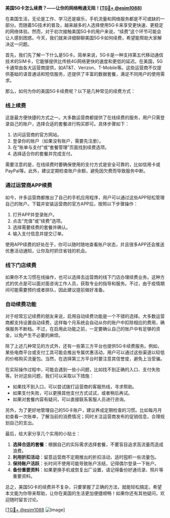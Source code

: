 **美国5G卡怎么续费？——让你的网络畅通无阻！[[TG💪+ @esim1088](https://t.me/s/esim1088)]**

在美国生活，无论是工作、学习还是娱乐，手机流量和网络服务都是不可或缺的一部分。而随着5G技术的普及，越来越多的人选择使用5G卡来享受更快速、更稳定的网络体验。然而，对于初次接触美国5G卡的用户来说，“续费”这个环节可能会让人感到困惑。今天，我们就来详细聊聊美国5G卡如何续费，希望能帮助大家解决这一问题。

首先，我们先了解一下什么是5G卡。简单来说，5G卡是一种支持第五代移动通信技术的SIM卡，它能够提供比传统4G网络更快的速度和更低的延迟。在美国，5G卡通常由各大运营商提供，如AT&T、Verizon、T-Mobile等。这些运营商不仅提供基础的语音通话和短信服务，还提供了丰富的数据套餐，满足不同用户的使用需求。

那么，如何为你的美国5G卡续费呢？以下是几种常见的续费方式：

### **线上续费**
这是最方便快捷的方式之一。大多数运营商都提供了在线续费的服务，用户只需登录自己的账户，选择合适的套餐进行购买即可。具体步骤如下：
1. 访问运营商的官方网站。
2. 登录你的账户（如果没有账户，需要先注册）。
3. 在“账单与支付”或“套餐管理”页面找到续费选项。
4. 选择适合你的套餐并完成支付。

需要注意的是，在线续费时要确保使用的支付方式是安全可靠的，比如信用卡或PayPal等。此外，建议定期检查账户余额，避免因欠费而导致服务中断。

### **通过运营商APP续费**
如今，许多运营商都推出了自己的手机应用程序，用户可以通过这些APP轻松管理自己的账户。下载并安装运营商的官方APP后，按照以下步骤操作：
1. 打开APP并登录账户。
2. 点击“充值”或“续费”选项。
3. 选择需要续费的套餐并确认。
4. 输入支付信息并提交订单。

使用APP续费的好处在于，你可以随时随地查看账户状态，并且很多APP还会推送优惠活动通知，让你及时抓住省钱的机会。

### **线下门店续费**
如果你不太习惯在线操作，也可以选择去运营商的线下门店办理续费业务。这种方式的优点是可以面对面咨询工作人员，获取专业的指导和服务。不过，由于疫情期间可能需要预约或者排队，因此建议提前做好准备。

### **自动续费功能**
对于经常忘记续费的朋友来说，启用自动续费功能是一个不错的选择。大多数运营商都支持设置自动续费，这样每个月系统会自动从你的账户中扣除相应的费用，确保服务不断档。不过，在启用此功能之前，一定要确认自己的账户中有足够的资金，以免产生不必要的麻烦。

除了上述几种常见的方式外，还有一些第三方平台也提供5G卡续费服务。例如，某些电商平台或支付工具可能会推出专属优惠活动，用户可以通过这些渠道以较低的价格购买流量包。当然，在选择第三方平台时要注意其信誉度，避免上当受骗。

在实际操作过程中，可能会遇到一些小问题，比如找不到正确的入口、支付失败等。针对这些问题，我们可以采取以下措施：
- 如果找不到入口，可以尝试拨打运营商的客服热线，寻求帮助。
- 如果支付失败，可以更换其他支付方式试试，或者稍后再试。
- 如果对套餐内容有疑问，可以直接联系客服人员进行咨询。

另外，为了更好地管理自己的5G卡账户，建议养成定期检查的习惯。比如每月月初查看一次账单，了解当前的消费情况；同时关注运营商发布的促销信息，合理规划自己的支出。

最后，给大家分享几个实用的小贴士：
1. **选择合适的套餐**：根据自己的实际需求选择套餐，不要盲目追求高流量而造成浪费。
2. **利用折扣活动**：留意运营商不定期推出的折扣活动，适时囤积一些流量包。
3. **保持账户活跃**：长时间不使用可能导致账户冻结，记得偶尔登录一下账户。
4. **备份重要资料**：如果更换手机或恢复出厂设置，请记得备份好通讯录、照片等重要资料。

总之，美国5G卡的续费并不复杂，只要掌握了正确的方法，就能轻松搞定。希望本文能为你带来帮助，让你在美国的生活更加便捷顺畅！如果你还有其他疑问，欢迎随时留言讨论。

[[TG💪+ @esim1088](https://t.me/s/esim1088) ![Image](https://i.postimg.cc/4NQfJmqS/Snipaste-2025-05-13-00-14-12.png)]